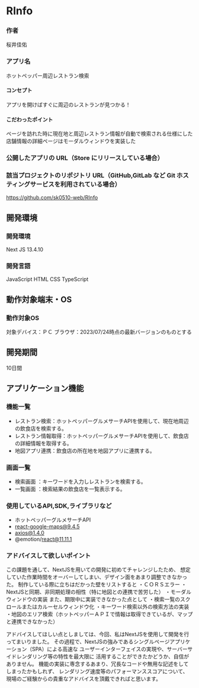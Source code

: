 # RInfo
### 作者
桜井佳佑
### アプリ名
ホットペッパー周辺レストラン検索

#### コンセプト
アプリを開けばすぐに周辺のレストランが見つかる！

#### こだわったポイント
ページを訪れた時に現在地と周辺レストラン情報が自動で検索される仕様にした
店舗情報の詳細ページはモーダルウィンドウを実装した

### 公開したアプリの URL（Store にリリースしている場合）


### 該当プロジェクトのリポジトリ URL（GitHub,GitLab など Git ホスティングサービスを利用されている場合）
https://github.com/sk0510-web/RInfo

## 開発環境
### 開発環境
Next JS 13.4.10

### 開発言語
JavaScript
HTML
CSS
TypeScript

## 動作対象端末・OS
### 動作対象OS
対象デバイス：ＰＣ
ブラウザ：2023/07/24時点の最新バージョンのものとする

## 開発期間
10日間

## アプリケーション機能

### 機能一覧
- レストラン検索：ホットペッパーグルメサーチAPIを使用して、現在地周辺の飲食店を検索する。
- レストラン情報取得：ホットペッパーグルメサーチAPIを使用して、飲食店の詳細情報を取得する。
- 地図アプリ連携：飲食店の所在地を地図アプリに連携する。

### 画面一覧
- 検索画面 ：キーワードを入力しレストランを検索する。
- 一覧画面 ：検索結果の飲食店を一覧表示する。

### 使用しているAPI,SDK,ライブラリなど
- ホットペッパーグルメサーチAPI
- react-google-maps@9.4.5
- axios@1.4.0
- @emotion/react@11.11.1

### アドバイスして欲しいポイント
この課題を通して、NextJSを用いての開発に初めてチャレンジしたため、
想定していた作業時間をオーバーしてしまい、デザイン面をあまり調整できなかった。
制作している際に立ちはだかった壁をリストすると
・ＣＯＲＳエラー
・NextJSと同期、非同期処理の相性（特に地図との連携で苦労した）
・モーダルウィンドウの実装
また、期限中に実装できなかった点として
・検索一覧のスクロールまたはカルーセルウィンドウ化
・キーワード検索以外の検索方法の実装
・地図のエリア検索（ホットペッパーＡＰＩで情報は取得できているが、マップと連携できなかった）

アドバイスしてほしい点としましては、今回、私はNextJSを使用して開発を行ってまいりました。
その過程で、NextJSの強みであるシングルページアプリケーション（SPA）による高速な
ユーザーインターフェイスの実現や、サーバーサイドレンダリング等の特性を最大限に
活用することができたかどうか、自信がありません。
機能の実装に専念するあまり、冗長なコードや無用な記述をしてしまったかもしれず、
レンダリング速度等のパフォーマンススコアについて、現場のご経験からの貴重なアドバイスを頂戴できればと思います。
